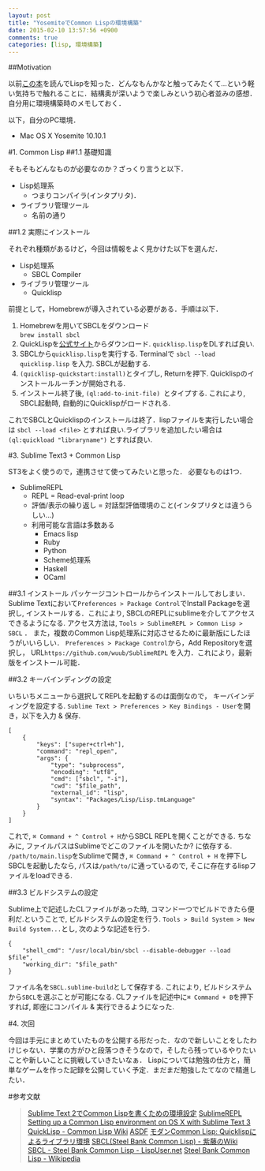 ```yaml
---
layout: post
title: "YosemiteでCommon Lispの環境構築"
date: 2015-02-10 13:57:56 +0900
comments: true
categories: [lisp, 環境構築]
---
```



##Motivation

以前[この本](http://www.amazon.co.jp/コーディングを支える技術-%7E成り立ちから学ぶプログラミング作法-WEB-PRESS-plus/dp/477415654X/ref=sr_1_1?ie=UTF8&qid=1423594846&sr=8-1&keywords=コーディングを支える技術)を読んでLispを知った．どんなもんかなと触ってみたくて...という軽い気持ちで触れることに．結構奥が深いようで楽しみという初心者並みの感想．自分用に環境構築時のメモしておく．

<!-- more -->

以下，自分のPC環境．

* Mac OS X Yosemite 10.10.1

#1. Common Lisp
##1.1 基礎知識

そもそもどんなものが必要なのか？ざっくり言うと以下．

* Lisp処理系
	* つまりコンパイラ(インタプリタ)．
* ライブラリ管理ツール
	* 名前の通り

##1.2 実際にインストール

それぞれ種類があるけど，今回は情報をよく見かけた以下を選んだ．

* Lisp処理系
	* SBCL Compiler
* ライブラリ管理ツール
	* Quicklisp

前提として，Homebrewが導入されている必要がある．手順は以下．

1. Homebrewを用いてSBCLをダウンロード  
`brew install sbcl`
2. QuickLispを[公式サイト](http://www.quicklisp.org/beta/#installation)からダウンロード. `quicklisp.lisp`をDLすれば良い.
3. SBCLから`quicklisp.lisp`を実行する. Terminalで `sbcl --load quicklisp.lisp` を入力. SBCLが起動する.
4. `(quicklisp-quickstart:install)`とタイプし, Returnを押下. Quicklispのインストールルーチンが開始される.
5. インストール終了後, `(ql:add-to-init-file) `とタイプする. これにより, SBCL起動時, 自動的にQuicklispがロードされる.

これでSBCLとQuicklispのインストールは終了．lispファイルを実行したい場合は `sbcl --load <file>` とすれば良い.ライブラリを追加したい場合は`(ql:quickload "libraryname")` とすれば良い.

#3. Sublime Text3 + Common Lisp

ST3をよく使うので，連携させて使ってみたいと思った．
必要なものは1つ．

* SublimeREPL
	* REPL = Read-eval-print loop
	* 評価/表示の繰り返し = 対話型評価環境のこと(インタプリタとは違うらしい...)
	* 利用可能な言語は多数ある
		* Emacs lisp
		* Ruby
		* Python
		* Scheme処理系
		* Haskell
		* OCaml

##3.1 インストール
パッケージコントロールからインストールしておしまい．Sublime Textにおいて`Preferences > Package Control`でInstall Packageを選択し, インストールする．これにより, SBCLのREPLにsublimeを介してアクセスできるようになる. アクセス方法は, `Tools > SublimeREPL > Common Lisp > SBCL` ．
また，複数のCommon Lisp処理系に対応させるために最新版にしたほうがいいらしい． `Preferences > Package Control`から，Add Repositoryを選択し， URL`https://github.com/wuub/SublimeREPL` を入力．これにより，最新版をインストール可能．

##3.2 キーバインディングの設定

いちいちメニューから選択してREPLを起動するのは面倒なので， キーバインディングを設定する. `Sublime Text > Preferences > Key Bindings - User`を開き，以下を入力 & 保存.

```
[
    {
        "keys": ["super+ctrl+h"],
        "command": "repl_open",
        "args": {
            "type": "subprocess",
            "encoding": "utf8",
            "cmd": ["sbcl", "-i"],
            "cwd": "$file_path",
            "external_id": "lisp",
            "syntax": "Packages/Lisp/Lisp.tmLanguage"
        }
    }
]
```

これで, `⌘ Command + ^ Control + H`からSBCL REPLを開くことができる. ちなみに, ファイルパスはSublimeでどこのファイルを開いたか? に依存する. `/path/to/main.lisp`をSublimeで開き, `⌘ Command + ^ Control + H` を押下しSBCLを起動したなら, パスは`/path/to/`に通っているので, そこに存在するlispファイルをloadできる.

##3.3 ビルドシステムの設定

Sublime上で記述したCLファイルがあった時, コマンド一つでビルドできたら便利だ.ということで, ビルドシステムの設定を行う. `Tools > Build System > New Build System...`とし, 次のような記述を行う.

```
{
    "shell_cmd": "/usr/local/bin/sbcl --disable-debugger --load $file",
    "working_dir": "$file_path"
}
```

ファイル名を`SBCL.sublime-build`として保存する. これにより, ビルドシステムから`SBCL`を選ぶことが可能になる.
CLファイルを記述中に`⌘ Command + B`を押下すれば, 即座にコンパイル & 実行できるようになった.

#4. 次回

今回は手元にまとめていたものを公開する形だった．なので新しいことをしたわけじゃない．学業の方がひと段落つきそうなので，そしたら残っているやりたいことや新しいことに挑戦していきたいなぁ．
Lispについては勉強の仕方と，簡単なゲームを作った記録を公開していく予定．まだまだ勉強したてなので精進したい．

#参考文献
>[Sublime Text 2でCommon Lispを書くための環境設定](http://blog.8arrow.org/entry/2013/12/19/183508)
>[SublimeREPL](https://github.com/wuub/SublimeREPL)
>[Setting up a Common Lisp environment on OS X with Sublime Text 3](http://marktrapp.com/blog/2014/01/20/lisp-with-os-x-sublime-text/)
>[QuickLisp - Common Lisp Wiki](http://ja.common-lisp.wikia.com/wiki/QuickLisp)
>[ASDF](http://cl.cddddr.org/index.cgi?ASDF)
>[モダンCommon Lisp: Quicklispによるライブラリ環境](http://dev.ariel-networks.com/wp/archives/365)
>[SBCL(Steel Bank Common Lisp) - 紫藤のWiki](https://sites.google.com/site/shidoinfo/Home/programing-lang/関数型プログラミング言語/lisp/common-lisp/common-lisp-処理系/sbclsteel-bank-common-lisp)
>[SBCL - Steel Bank Common Lisp - LispUser.net](http://lispuser.net/commonlisp/sbcl.html)
>[Steel Bank Common Lisp - Wikipedia](http://en.wikipedia.org/wiki/Steel_Bank_Common_Lisp)
